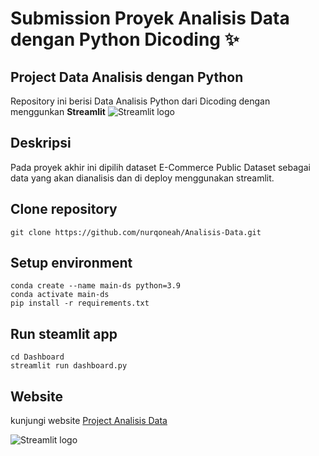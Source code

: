 # Submission Proyek Analisis Data dengan Python Dicoding ✨

## Project Data Analisis dengan Python

Repository ini berisi Data Analisis Python dari Dicoding dengan menggunkan **Streamlit** <img src="https://user-images.githubusercontent.com/7164864/217935870-c0bc60a3-6fc0-4047-b011-7b4c59488c91.png" alt="Streamlit logo"></img>

## Deskripsi

Pada proyek akhir ini dipilih dataset E-Commerce Public Dataset sebagai data yang akan dianalisis dan di deploy menggunakan streamlit.

## Clone repository

```
git clone https://github.com/nurqoneah/Analisis-Data.git
```

## Setup environment

```
conda create --name main-ds python=3.9
conda activate main-ds
pip install -r requirements.txt
```

## Run steamlit app

```
cd Dashboard
streamlit run dashboard.py
```

## Website
kunjungi website [Project Analisis Data](https://dashboardpy-kvcvpasxcuhc8fpntu9ayq.streamlit.app/)

<img src="D:\MAIN2\Analisis Data Dicoding\Dashboard-ss.png" alt="Streamlit logo"></img>
